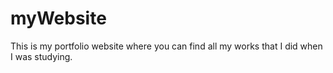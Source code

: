 # myWebsite
This is my portfolio website where you can find all my works that I did when I was studying.
